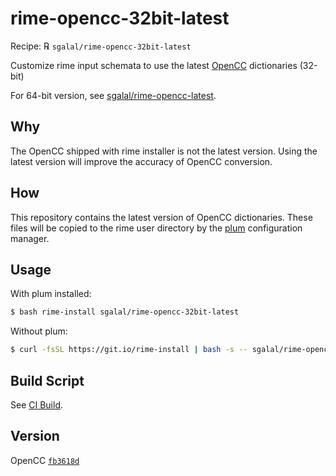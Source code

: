 # rime-opencc-32bit-latest

Recipe: ℞ `sgalal/rime-opencc-32bit-latest`

Customize rime input schemata to use the latest [OpenCC](https://github.com/BYVoid/OpenCC) dictionaries (32-bit)

For 64-bit version, see [sgalal/rime-opencc-latest](https://github.com/sgalal/rime-opencc-latest).

## Why

The OpenCC shipped with rime installer is not the latest version. Using the latest version will improve the accuracy of OpenCC conversion.

## How

This repository contains the latest version of OpenCC dictionaries. These files will be copied to the rime user directory by the [plum](https://github.com/rime/plum) configuration manager.

## Usage

With plum installed:

```sh
$ bash rime-install sgalal/rime-opencc-32bit-latest
```

Without plum:

```sh
$ curl -fsSL https://git.io/rime-install | bash -s -- sgalal/rime-opencc-32bit-latest
```

## Build Script

See [CI Build](https://ci.appveyor.com/project/chromezh/opencc).

## Version

OpenCC [`fb3618d`](https://github.com/BYVoid/OpenCC/commit/fb3618d29c494dc39d616b6351cd23dc0464133a)

